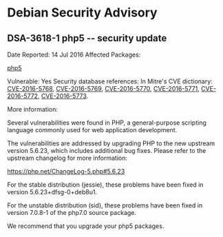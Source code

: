 
Debian Security Advisory
========================


DSA-3618-1 php5 -- security update
----------------------------------



Date Reported:
14 Jul 2016
Affected Packages:

[php5](https://packages.debian.org/src:php5)

Vulnerable:
Yes
Security database references:
In Mitre's CVE dictionary: [CVE-2016-5768](https://security-tracker.debian.org/tracker/CVE-2016-5768), [CVE-2016-5769](https://security-tracker.debian.org/tracker/CVE-2016-5769), [CVE-2016-5770](https://security-tracker.debian.org/tracker/CVE-2016-5770), [CVE-2016-5771](https://security-tracker.debian.org/tracker/CVE-2016-5771), [CVE-2016-5772](https://security-tracker.debian.org/tracker/CVE-2016-5772), [CVE-2016-5773](https://security-tracker.debian.org/tracker/CVE-2016-5773).  

More information:

Several vulnerabilities were found in PHP, a general-purpose scripting
language commonly used for web application development.


The vulnerabilities are addressed by upgrading PHP to the new upstream
version 5.6.23, which includes additional bug fixes. Please refer to the
upstream changelog for more information:


<https://php.net/ChangeLog-5.php#5.6.23>


For the stable distribution (jessie), these problems have been fixed in
version 5.6.23+dfsg-0+deb8u1.


For the unstable distribution (sid), these problems have been fixed in
version 7.0.8-1 of the php7.0 source package.


We recommend that you upgrade your php5 packages.





